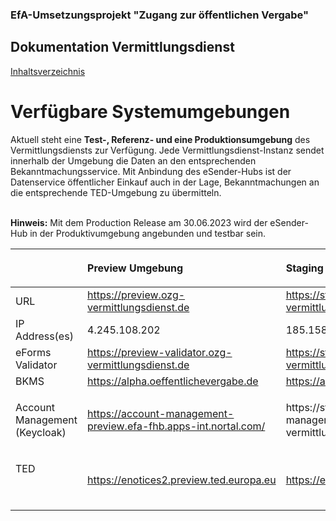 ### EfA-Umsetzungsprojekt "Zugang zur öffentlichen Vergabe"
## Dokumentation Vermittlungsdienst
[Inhaltsverzeichnis](/documentation/documentation.md)
<br>

# Verfügbare Systemumgebungen
Aktuell steht eine **Test-, Referenz- und eine Produktionsumgebung** des Vermittlungsdiensts zur Verfügung. Jede Vermittlungsdienst-Instanz sendet innerhalb der Umgebung die Daten an den entsprechenden Bekanntmachungsservice. Mit Anbindung des eSender-Hubs ist der Datenservice öffentlicher Einkauf auch in der Lage, Bekanntmachungen an die entsprechende TED-Umgebung zu übermitteln.
<br><br>

**Hinweis:** Mit dem Production Release am 30.06.2023 wird der eSender-Hub in der Produktivumgebung angebunden und testbar sein.
<br>

<table class="wrapped">
  <colgroup>
    <col/>
    <col/>
    <col/>
    <col/>
  </colgroup>
  <thead>
    <tr>
      <th style="text-align: left;">
        <br/>
      </th>
      <th style="text-align: left;">
        <p>Preview Umgebung</p>
      </th>
      <th style="text-align: left;">
        <p>Staging Umgebung </p>
      </th>
      <th style="text-align: left;">
        <p>Production Umgebung </p>
      </th>
    </tr>
  </thead>
  <tbody>
    <tr>
      <td style="text-align: left;">URL</td>
      <td style="text-align: left;">
        <a class="external-link" href="https://preview.ozg-vermittlungsdienst.de" rel="nofollow">https://preview.ozg-vermittlungsdienst.de</a>
      </td>
      <td style="text-align: left;">
        <a class="external-link" href="https://staging.ozg-vermittlungsdienst.de" rel="nofollow">https://staging.ozg-vermittlungsdienst.de</a>
      </td>
      <td style="text-align: left;">
        <a class="external-link" href="https://ozg-vermittlungsdienst.de" rel="nofollow">https://ozg-vermittlungsdienst.de</a>
      </td>
    </tr>
    <tr>
      <td style="text-align: left;">IP Address(es)</td>
      <td style="text-align: left;">4.245.108.202</td>
      <td style="text-align: left;">185.158.224.47</td>
      <td style="text-align: left;">185.158.224.47 + 185.158.224.58</td>
    </tr>
    <tr>
      <td style="text-align: left;">eForms Validator</td>
      <td style="text-align: left;">
        <a href="https://preview-validator.ozg-vermittlungsdienst.de">https://preview-validator.ozg-vermittlungsdienst.de</a>
      </td>
      <td style="text-align: left;">
        <a href="https://staging-validator.ozg-vermittlungsdienst.de">https://staging-validator.ozg-vermittlungsdienst.de</a>
      </td>
      <td style="text-align: left;">
        <a href="https://validator.ozg-vermittlungsdienst.de">https://validator.ozg-vermittlungsdienst.de</a>
      </td>
    </tr>
    <tr>
      <td style="text-align: left;">BKMS</td>
      <td style="text-align: left;">
        <a href="https://alpha.oeffentlichevergabe.de" rel="nofollow">https://alpha.oeffentlichevergabe.de</a>
      </td>
      <td style="text-align: left;">
        <a class="external-link" href="https://alpha.oeffentlichevergabe.de" rel="nofollow">https://alpha.oeffentlichevergabe.de</a>
      </td>
      <td style="text-align: left;">
        <a class="external-link" href="https://www.oeffentlichevergabe.de" rel="nofollow">https://www.oeffentlichevergabe.de</a>
      </td>
    </tr>
    <tr>
      <td style="text-align: left;">
        <p>Account Management (Keycloak)</p>
      </td>
      <td style="text-align: left;">
        <a href="https://account-management-preview.efa-fhb.apps-int.nortal.com/" rel="nofollow">https://account-management-preview.efa-fhb.apps-int.nortal.com/</a>
        <span style="color: rgb(23,43,77);">
          <span> </span>
        </span>
      </td>
      <td style="text-align: left;">
        <a href="https://staging-account-management.ozg-vermittlungsdienst.de/" rel="nofollow" style="text-decoration: inherit;text-align: left;">https://staging-account-management.ozg-vermittlungsdienst.de/</a>
      </td>
      <td style="text-align: left;">
        <a href="https://account-management.ozg-vermittlungsdienst.de/" rel="nofollow" style="text-decoration: inherit;text-align: left;">https://account-management.ozg-vermittlungsdienst.de/</a>
      </td>
    </tr>
    <tr>
      <td style="text-align: left;">
        <p>TED</p>
        <p>
          <br/>
        </p>
      </td>
      <td style="text-align: left;">
        <a class="external-link" href="https://enotices2.preview.ted.europa.eu/esenders/webjars/swagger-ui/index.html#/" rel="nofollow">https://enotices2.preview.ted.europa.eu</a>
        <br/></td>
      <td style="text-align: left;">
        <p>
          <a class="external-link" href="https://enotices2.preview.ted.europa.eu/esenders/webjars/swagger-ui/index.html#/" rel="nofollow">https://enotices2.preview.ted.europa.eu</a>
        </p>
        <p></p>
      </td>
      <td style="text-align: left;">
        <p>
          <a class="external-link" href="https://enotices2.preview.ted.europa.eu/esenders/webjars/swagger-ui/index.html#/" rel="nofollow">https://enotices2.ted.europa.eu</a>
        </p>
        <p></p>
      </td>
    </tr>
  </tbody>
</table>

